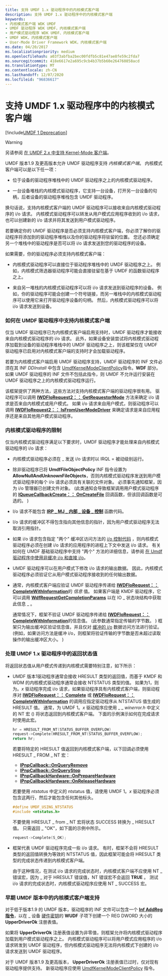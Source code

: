 ```yaml
---
title: 支持 UMDF 1.x 驱动程序中的内核模式客户端
description: 支持 UMDF 1.x 驱动程序中的内核模式客户端
keywords:
- 内核模式客户端 WDK UMDF
- UMDF 驱动程序 WDK UMDF，内核模式客户端
- 用户模式驱动程序 WDK UMDF、内核模式客户端
- UMDF WDK，内核模式客户端
- User-Mode Driver Framework WDK，内核模式客户端
ms.date: 04/20/2017
ms.localizationpriority: medium
ms.openlocfilehash: a03f3abfba2bec00fdfb5c81e47ae8fe59c2fda7
ms.sourcegitcommit: 418e6617e2a695c9cb4b37b5b60e264760858acd
ms.translationtype: MT
ms.contentlocale: zh-CN
ms.lasthandoff: 12/07/2020
ms.locfileid: "96836617"
---
```

# <a name="supporting-kernel-mode-clients-in-umdf-1x-drivers"></a>支持 UMDF 1.x 驱动程序中的内核模式客户端

[!include[UMDF 1 Deprecation](../includes/umdf-1-deprecation.md)]

>[!WARNING]
>另请参阅 [在 UMDF 2.x 中支持 Kernel-Mode 客户端](supporting-kernel-mode-clients-in-umdf-drivers.md)。

UMDF 版本1.9 及更高版本允许 UMDF 驱动程序支持 *内核模式客户端*。 内核模式客户端可以是以下任一项：

-   位于设备的驱动程序堆栈中的 UMDF 驱动程序之上的内核模式驱动程序。

-   一台设备堆栈的内核模式驱动程序，它支持一台设备，打开另一台设备的句柄，后者设备的驱动程序堆栈包含 UMDF 驱动程序。

换句话说，支持内核模式客户端的 UMDF 驱动程序可以接收来自内核模式驱动程序的 i/o 请求。 内核模式驱动程序可以转发从用户模式应用程序收到的 i/o 请求，也可以创建新的 i/o 请求并将其发送到用户模式驱动程序。

若要确定你的 UMDF 驱动程序是否必须支持内核模式客户端，你必须了解你的驱动程序将添加到的驱动程序堆栈以及你的驱动程序将驻留的位置。 您还必须确定另一个堆栈中的驱动程序是否可以将 i/o 请求发送到您的驱动程序的设备。

如果需要，你的驱动程序必须支持内核模式客户端：

-   内核模式驱动程序可以直接位于驱动程序堆栈中的 UMDF 驱动程序之上。 例如，内核模式筛选器驱动程序可能会直接驻留在基于 UMDF 的函数驱动程序之上。

-   来自另一堆栈的内核模式驱动程序可以将 i/o 请求发送到驱动程序的设备。 例如，你的驱动程序可能会创建一个符号链接，而另一堆栈中的内核模式驱动程序可以使用它来打开驱动程序设备的句柄。 然后，内核模式驱动程序可以将 i/o 请求发送到设备。

### <a name="how-to-support-kernel-mode-clients-in-a-umdf-driver"></a><a href="" id="how-to-support-kernel-mode-clients-in-a-umdf-based-driver"></a>如何在 UMDF 驱动程序中支持内核模式客户端

仅当 UMDF 驱动程序已为内核模式客户端启用支持时，UMDF 驱动程序才能接收来自内核模式驱动程序的 i/o 请求。 此外，如果设备安装尝试将内核模式驱动程序加载到设备的驱动程序堆栈中的 UMDF 驱动程序之上，则该框架仅在 UMDF 驱动程序已启用对内核模式客户端的支持时才会加载驱动程序。

若要为内核模式客户端启用 UMDF 驱动程序支持，UMDF 驱动程序的 INF 文件必须在其 INF *DDInstall* 中包含 [UmdfKernelModeClientPolicy](specifying-wdf-directives-in-inf-files.md)指令。**WDF** 部分。 如果 UMDF 驱动程序的 INF 文件不包括此指令，则 UMDF 不允许运行安装在 UMDF 驱动程序之上的内核模式驱动程序运行。

该框架提供了两种方法，这些方法对支持内核模式客户端的驱动程序很有用。 驱动程序可以调用 [**IWDFIoRequest2：： GetRequestorMode**](/windows-hardware/drivers/ddi/wudfddi/nf-wudfddi-iwdfiorequest2-getrequestormode) 方法来确定 i/o 请求是否来自内核模式或用户模式。 如果 i/o 请求来自用户模式，则驱动程序可以调用 [**IWDFIoRequest2：： IsFromUserModeDriver**](/windows-hardware/drivers/ddi/wudfddi/nf-wudfddi-iwdfiorequest2-isfromusermodedriver) 来确定请求是来自应用程序还是来自其他用户模式驱动程序。

### <a name="restrictions-on-kernel-mode-drivers"></a>内核模式驱动程序的限制

仅当内核模式驱动程序满足以下要求时，UMDF 驱动程序才能处理来自内核模式驱动程序的 i/o 请求：

-   内核模式驱动程序必须在 \_ 发送 i/o 请求时以 IRQL = 被动级别运行。

-   除非驱动程序已将 **UmdfFileObjectPolicy** INF 指令设置为 **AllowNullAndUnknownFileObjects**，否则内核模式驱动程序发送到用户模式驱动程序的每个 i/o 请求必须具有关联的文件对象。 必须事先通知框架，因为 i/o 管理器已创建文件对象。  (此类通知会导致框架调用用户模式驱动程序的 [**IQueueCallbackCreate：： OnCreateFile**](/windows-hardware/drivers/ddi/wudfddi/nf-wudfddi-iqueuecallbackcreate-oncreatefile) 回调函数，但该回调函数是可选的。 ) 

-   I/o 请求不能包含 [**IRP \_ MJ \_ 内部 \_ 设备 \_ 控制**](../kernel/irp-mj-internal-device-control.md) 函数代码。

-   I/o 请求的缓冲区不得包含指向其他信息的指针，因为用户模式驱动程序无法取消引用指针。

-   如果 i/o 请求包含指定 "两个" 缓冲区访问方法的 [i/o 控制代码](../kernel/introduction-to-i-o-control-codes.md) ，则内核模式驱动程序必须在创建 i/o 请求的应用程序的进程上下文中发送 i/o 请求。 有关如何在 UMDF 基础驱动程序中支持 "两个" 方法的详细信息，请参阅 [在 Umdf 驱动程序中使用非缓冲 i/o 和直接 i/o](./accessing-data-buffers-in-umdf-1-x-drivers.md#using-neither-buffered-i-o-nor-direct-i-o-in-umdf-drivers)。

-   UMDF 驱动程序可以在用户模式下修改 i/o 请求的输出数据。 因此，内核模式驱动程序必须验证它从用户模式驱动程序接收到的任何输出数据。

-   通常，内核模式客户端应验证 UMDF 驱动程序传递给 [**IWDFIoRequest：： CompleteWithInformation**](/windows-hardware/drivers/ddi/wudfddi/nf-wudfddi-iwdfiorequest-completewithinformation)的 *信息* 值。 如果客户端是 KMDF 驱动程序，它可以调用 [**WdfRequestGetCompletionParams**](/windows-hardware/drivers/ddi/wdfrequest/nf-wdfrequest-wdfrequestgetcompletionparams) 以在 IO \_ 状态块结构中获取此信息 \_ 。

    通常情况下，框架不验证 UMDF 驱动程序传递给 [**IWDFIoRequest：： CompleteWithInformation**](/windows-hardware/drivers/ddi/wudfddi/nf-wudfddi-iwdfiorequest-completewithinformation)的信息值。  (此参数通常指定传输的字节数。 ) 框架只为输出缓冲区验证信息值，并且仅对 [缓冲的 i/o](./accessing-data-buffers-in-umdf-1-x-drivers.md#using-buffered-i-o-in-umdf-drivers) 数据访问方法进行验证。  (例如，如果访问方法是缓冲 i/o，则框架将验证传输的字节数是否未超过读取操作的输出缓冲区大小。 ) 

### <a name="handling-return-status-values-in-a-umdf-1x-driver"></a><a href="" id="handling-return-status-values"></a>处理 UMDF 1.x 驱动程序中的返回状态值

将返回状态值从用户模式传递到内核模式需要特别注意，如下所示：

-   UMDF 版本1驱动程序通常会接收 HRESULT 类型的返回值，而基于 KMDF 和 WDM 的内核模式驱动程序通常会接收 NTSTATUS 类型的值。 如果为1，则为。*x* 驱动程序完成 i/o 请求，如果驱动程序具有内核模式客户端，则驱动程序对 [**IWDFIoRequest：： Complete**](/windows-hardware/drivers/ddi/wudfddi/nf-wudfddi-iwdfiorequest-complete) 或 [**IWDFIoRequest：： CompleteWithInformation**](/windows-hardware/drivers/ddi/wudfddi/nf-wudfddi-iwdfiorequest-completewithinformation) 的调用应指定驱动程序从 NTSTATUS 值生成的 HRESULT 值。 通常，为 UMDF 1。*x* 驱动程序应使用 \_ \_ *winerror.h* 中定义的 NT 宏 () 将状态返回到内核模式客户端。 下面的示例演示如何在完成请求时使用此宏。

    ```cpp
    hr = HRESULT_FROM_NT(STATUS_BUFFER_OVERFLOW)
    request->Complete(HRESULT_FROM_NT(STATUS_BUFFER_OVERFLOW);
    return hr;
    ```

    若要将特定的 HRESULT 值返回到内核模式客户端，以下回调必须使用 HRESULT \_ FROM \_ NT 宏：

    -   [**IPnpCallback::OnQueryRemove**](/windows-hardware/drivers/ddi/wudfddi/nf-wudfddi-ipnpcallback-onqueryremove)
    -   [**IPnpCallback::OnQueryStop**](/windows-hardware/drivers/ddi/wudfddi/nf-wudfddi-ipnpcallback-onquerystop)
    -   [**IPnpCallbackHardware::OnPrepareHardware**](/windows-hardware/drivers/ddi/wudfddi/nf-wudfddi-ipnpcallbackhardware-onpreparehardware)
    -   [**IPnpCallbackHardware::OnReleaseHardware**](/windows-hardware/drivers/ddi/wudfddi/nf-wudfddi-ipnpcallbackhardware-onreleasehardware)

    若要使用 *ntstatus* 中定义的 ntstatus 值，请使用 UMDF 1。*x* 驱动程序必须包含这两行，然后才能包含任何其他标头。

    ```cpp
    #define UMDF_USING_NTSTATUS
    #include <ntstatus.h>
    ```

    不要使用 HRESULT \_ from \_ NT 宏将状态 SUCCESS 转换为 \_ HRESULT 值。 只需返回 \_ "OK"，如下面的示例中所示。

    ```cpp
    request->Complete(S_OK);
    ```

-   框架代表 UMDF 驱动程序完成一些 i/o 请求。 有时，框架不会将 HRESULT 类型的返回值转换为等效的 NTSTATUS 值，因此框架可能会将 HRESULT 类型的完成状态传递到内核模式客户端。

    由于这种情况，在测试 i/o 请求的完成状态时，内核模式客户端不应使用 NT \_ 错误宏，因为 \_ 对于 HRESULT 错误值，NT 错误宏不会返回 **TRUE** 。 测试 i/o 请求的完成状态时，内核模式驱动程序应使用 NT \_ SUCCESS 宏。

### <a name="kernel-mode-client-support-in-earlier-umdf-versions"></a><a href="" id="kernel-mode-client-support-in-earlier-umdf-versions"></a> 早期 UMDF 版本中的内核模式客户端支持

对于低于版本1.9 的 UMDF 版本，驱动程序的 INF 文件可以包含一个 [**Inf AddReg 指令**](../install/inf-addreg-directive.md)，以在 \_ 设备 [硬件密钥](./using-the-registry-in-umdf-1-x-drivers.md)的 **WUDF** 子项下创建一个 REG DWORD 大小的 **UpperDriverOk** 注册表值。

如果将 **UpperDriverOk** 注册表值设置为非零值，则框架允许将内核模式驱动程序加载到用户模式驱动程序之上。 内核模式驱动程序可以将用户模式应用程序的 i/o 请求转发到 UMDF 驱动程序，但内核模式驱动程序无法将内核模式下创建的 i/o 请求发送到 UMDF 驱动程序。

对于 UMDF 版本1.9 及更高版本， **UpperDriverOk** 注册表值已过时，仅对现有驱动程序提供支持。 新驱动程序应使用 [UmdfKernelModeClientPolicy](specifying-wdf-directives-in-inf-files.md) 指令。

